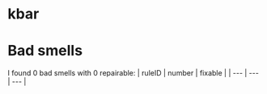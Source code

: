 # kbar 
 
# Bad smells
I found 0 bad smells with 0 repairable:
| ruleID | number | fixable |
| --- | --- | --- |

